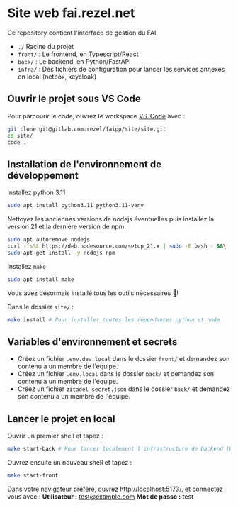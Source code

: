 # Site web fai.rezel.net
Ce repository contient l'interface de gestion du FAI.  

- `./` Racine du projet
- `front/` : Le frontend, en Typescript/React
- `back/` : Le backend, en Python/FastAPI
- `infra/` : Des fichiers de configuration pour lancer les services annexes en local (netbox, keycloak)
  
## Ouvrir le projet sous VS Code
Pour parcourir le code, ouvrez le workspace [VS-Code](https://code.visualstudio.com/insiders/) avec :
```bash
git clone git@gitlab.com:rezel/faipp/site/site.git
cd site/
code .
```

## Installation de l'environnement de développement

Installez python 3.11
```bash
sudo apt install python3.11 python3.11-venv
```
Nettoyez les anciennes versions de nodejs éventuelles puis installez la version 21 et la dernière version de npm.
```bash
sudo apt autoremove nodejs
curl -fsSL https://deb.nodesource.com/setup_21.x | sudo -E bash - &&\
sudo apt-get install -y nodejs npm
```
Installez `make`
```bash
sudo apt install make
```
Vous avez désormais installé tous les outils nécessaires 🎉!

Dans le dossier `site/` :
```bash
make install # Pour installer toutes les dépendances python et node
```

## Variables d'environnement et secrets
* Créez un fichier `.env.dev.local` dans le dossier `front/` et demandez son contenu à un membre de l'équipe.
* Créez un fichier `.env.local` dans le dossier `back/` et demandez son contenu à un membre de l'équipe.
* Créez un fichier `zitadel_secret.json` dans le dossier `back/` et demandez son contenu à un membre de l'équipe.

## Lancer le projet en local
Ouvrir un premier shell et tapez :
```bash	
make start-back # Pour lancer localement l'infrastructure de backend (Le back en python)
```
Ouvrez ensuite un nouveau shell et tapez :
```bash
make start-front
```
Dans votre navigateur préféré, ouvrez http://localhost:5173/, et connectez vous avec :
**Utilisateur :** test@example.com
**Mot de passe :** test


